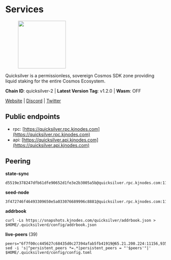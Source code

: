 # Services

<figure><img src="https://raw.githubusercontent.com/kj89/testnet_manuals/main/pingpub/logos/quicksilver.png" width="150" alt=""><figcaption></figcaption></figure>

Quicksilver is a permissionless, sovereign Cosmos SDK zone providing liquid staking for the entire Cosmos Ecosystem.

**Chain ID**: quicksilver-2 | **Latest Version Tag**: v1.2.0 | **Wasm**: OFF

[Website](https://quicksilver.zone) | [Discord](https://discord.gg/quicksilverprotocol) | [Twitter](https://twitter.com/quicksilverzone)


## Public endpoints

* rpc: [https://quicksilver.rpc.kjnodes.com](https://quicksilver.rpc.kjnodes.com)
* api: [https://quicksilver.api.kjnodes.com](https://quicksilver.api.kjnodes.com)

## Peering

**state-sync**

```
d5519e378247dfb61dfe90652d1fe3e2b3005a5b@quicksilver.rpc.kjnodes.com:11656
```

**seed-node**

```
3f472746f46493309650e5a033076689996c8881@quicksilver.rpc.kjnodes.com:11659
```

**addrbook**
```
curl -Ls https://snapshots.kjnodes.com/quicksilver/addrbook.json > $HOME/.quicksilverd/config/addrbook.json
```

**live-peers** (39)
```
peers="6f7f00cc445627c68435d0c27394afab5fb41919@65.21.200.224:11156,93593a7315477ecc0d0d072aac87fa7630ab6b2b@95.217.122.80:22656,e50848e299c7909245a9af690341ff27e21f7b69@65.109.49.111:56656,808ea37bf4c3b554f8f55b13c00c40ff55046cf9@95.217.225.212:36656,51070ba609ede6d7eb334b8cf0ed585f2b1ab66b@135.181.76.99:26656,09f16a08fb0da3a20a7bc0212e3bc4645b04918c@65.21.142.30:28656,d9f4546f14e94f81c7766542548ee1776f9f66ce@65.108.238.203:43656,d9bfa29e0cf9c4ce0cc9c26d98e5d97228f93b0b@65.109.88.38:11656,ac610f4907efb3e04f4f9915ca3ed91ab0273573@65.108.85.218:26656,e3f8ffcdcf2f7e15a702ee72a87d4a48ab206057@148.72.153.85:26656,679f56feb7f4f91d46a92d0eb474d1dc43466d18@213.239.215.59:29986,ebafaa0d0087ecfc785b095d6a91a67a12eecd80@5.9.100.25:26656,43b97f492bf47b455b7b275c396b1840f4eb336d@142.132.139.101:26656,3308d9078fcca016fbd8dc8f3b19666326f41a6f@138.201.121.185:26672,0b9833206c8967ac8ac0e1a407bedfe378b1a5f3@5.135.140.46:26656,ec076ff33f2986d064b78602e2ccd2c925bf761e@161.97.82.203:26256,3a5d0b97feb595375c24665dcf17d793be129e8b@51.89.155.2:28656,4aa307d4ce413837a3da019e966d8115fb4c1467@198.244.229.218:26656,9bd2b7e39fb0d823402f22c90e3000fdf3cd05bf@88.99.104.180:26656,d36921a835076f6d87889793eb05a83099617221@202.61.240.122:26666,e09b47db9c221a9d064069befcc471d949d2c28d@45.14.135.159:15620,5fa47201aa5208c30982b6f9d8ca44222d256fc5@51.91.70.90:48656,0a3860f9d3c27b34910fe8660240ae55699b55c2@84.244.95.245:26656,a1688942f8e51e3a372bbf0123d4a0326377e5ba@54.37.129.164:48656,072c61dee7f205b237aae0eca698aa4a0639d93e@95.214.54.28:26356,e64a4e480a2971c339fa06a58293e8e060082ad5@185.16.36.134:26656,ae353518e6009eb48d80ccf6a006a9644e9dd309@146.19.24.101:26656,1fa96b3e411a4ec5c6dd54389b6e7dff034f45c9@91.223.3.188:26656,663134c4999f4f9fc59879eaaebbb332e91e2160@45.34.1.114:33656,0307e98cceb81b5f075ee69f53c0032940dea98c@65.108.43.113:26656,b1626f67828ab29fb427e28511aeed68d2183fac@148.72.153.180:26656,0865ef3e5a613f75f17a0092bd47e71d8c171124@51.222.44.116:15656,4559f4c24037bfad4791b2a6d6d5c769a16cad53@65.109.92.79:15656,64112911cda67dd6566763c49bddadfee2631bd1@188.165.205.120:11656,0d92ed4e041916b60a5a2db934e259447d9a0479@65.108.13.185:27262,28ebd43e8c888ed069165fa035e101ae6fd7955e@139.162.191.246:26656,cbc2c7a7cd39750abee0dcd5dd2832feddbde20e@50.21.173.76:26656,1b569bf57da79df4f85d207a161a97626988af76@65.109.92.241:20026,61d96fee29a9615c208c4db72526d23b45094cb4@65.108.195.30:36656"
sed -i 's|^persistent_peers *=.*|persistent_peers = "'$peers'"|' $HOME/.quicksilverd/config/config.toml
```
